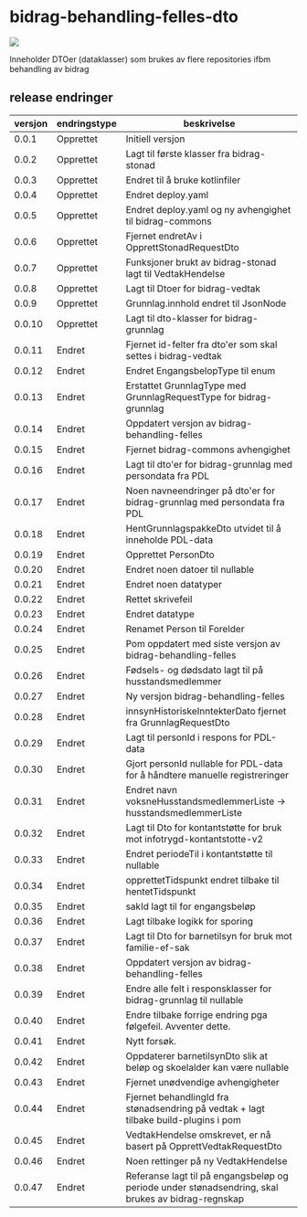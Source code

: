 # bidrag-behandling-felles-dto

![](https://github.com/navikt/bidrag-behandling-felles-dto/workflows/maven%20deploy/badge.svg)

Inneholder DTOer (dataklasser) som brukes av flere repositories ifbm behandling av bidrag

## release endringer

| versjon | endringstype | beskrivelse                                                                                          |
|---------|--------------|------------------------------------------------------------------------------------------------------|
| 0.0.1   | Opprettet    | Initiell versjon                                                                                     |
| 0.0.2   | Opprettet    | Lagt til første klasser fra bidrag-stonad                                                            |
| 0.0.3   | Opprettet    | Endret til å bruke kotlinfiler                                                                       |
| 0.0.4   | Opprettet    | Endret deploy.yaml                                                                                   |
| 0.0.5   | Opprettet    | Endret deploy.yaml og ny avhengighet til bidrag-commons                                              |
| 0.0.6   | Opprettet    | Fjernet endretAv i OpprettStonadRequestDto                                                           |
| 0.0.7   | Opprettet    | Funksjoner brukt av bidrag-stonad lagt til VedtakHendelse                                            |
| 0.0.8   | Opprettet    | Lagt til Dtoer for bidrag-vedtak                                                                     |
| 0.0.9   | Opprettet    | Grunnlag.innhold endret til JsonNode                                                                 |
| 0.0.10  | Opprettet    | Lagt til dto-klasser for bidrag-grunnlag                                                             |
| 0.0.11  | Endret       | Fjernet id-felter fra dto'er som skal settes i bidrag-vedtak                                         |
| 0.0.12  | Endret       | Endret EngangsbelopType til enum                                                                     |
| 0.0.13  | Endret       | Erstattet GrunnlagType med GrunnlagRequestType for bidrag-grunnlag                                   |
| 0.0.14  | Endret       | Oppdatert versjon av bidrag-behandling-felles                                                        |
| 0.0.15  | Endret       | Fjernet bidrag-commons avhengighet                                                                   |
| 0.0.16  | Endret       | Lagt til dto'er for bidrag-grunnlag med persondata fra PDL                                           |
| 0.0.17  | Endret       | Noen navneendringer på dto'er for bidrag-grunnlag med persondata fra PDL                             |
| 0.0.18  | Endret       | HentGrunnlagspakkeDto utvidet til å inneholde PDL-data                                               |
| 0.0.19  | Endret       | Opprettet PersonDto                                                                                  |
| 0.0.20  | Endret       | Endret noen datoer til nullable                                                                      |
| 0.0.21  | Endret       | Endret noen datatyper                                                                                |
| 0.0.22  | Endret       | Rettet skrivefeil                                                                                    |
| 0.0.23  | Endret       | Endret datatype                                                                                      |
| 0.0.24  | Endret       | Renamet Person til Forelder                                                                          |
| 0.0.25  | Endret       | Pom oppdatert med siste versjon av bidrag-behandling-felles                                          |
| 0.0.26  | Endret       | Fødsels- og dødsdato lagt til på husstandsmedlemmer                                                  |
| 0.0.27  | Endret       | Ny versjon bidrag-behandling-felles                                                                  |
| 0.0.28  | Endret       | innsynHistoriskeInntekterDato fjernet fra GrunnlagRequestDto                                         |
| 0.0.29  | Endret       | Lagt til personId i respons for PDL-data                                                             |
| 0.0.30  | Endret       | Gjort personId nullable for PDL-data for å håndtere manuelle registreringer                          |
| 0.0.31  | Endret       | Endret navn voksneHusstandsmedlemmerListe -> husstandsmedlemmerListe                                 |   
| 0.0.32  | Endret       | Lagt til Dto for kontantstøtte for bruk mot infotrygd-kontantstotte-v2                               |     
| 0.0.33  | Endret       | Endret periodeTil i kontantstøtte til nullable                                                       |     
| 0.0.34  | Endret       | opprettetTidspunkt endret tilbake til hentetTidspunkt                                                |     
| 0.0.35  | Endret       | sakId lagt til for engangsbeløp                                                                      |     
| 0.0.36  | Endret       | Lagt tilbake logikk for sporing                                                                      |     
| 0.0.37  | Endret       | Lagt til Dto for barnetilsyn for bruk mot familie-ef-sak                                             |     
| 0.0.38  | Endret       | Oppdatert versjon av bidrag-behandling-felles                                                        |     
| 0.0.39  | Endret       | Endre alle felt i responsklasser for bidrag-grunnlag til nullable                                    |     
| 0.0.40  | Endret       | Endre tilbake forrige endring pga følgefeil. Avventer dette.                                         |     
| 0.0.41  | Endret       | Nytt forsøk.                                                                                         |     
| 0.0.42  | Endret       | Oppdaterer barnetilsynDto slik at beløp og skoelalder kan være nullable                              |     
| 0.0.43  | Endret       | Fjernet unødvendige avhengigheter                                                                    |     
| 0.0.44  | Endret       | Fjernet behandlingId fra stønadsendring på vedtak + lagt tilbake build-plugins i pom                 |     
| 0.0.45  | Endret       | VedtakHendelse omskrevet, er nå basert på OpprettVedtakRequestDto                                    |     
| 0.0.46  | Endret       | Noen rettinger på ny VedtakHendelse                                                                  |     
| 0.0.47  | Endret       | Referanse lagt til på engangsbeløp og periode under stønadsendring, skal brukes av bidrag-regnskap   |     
